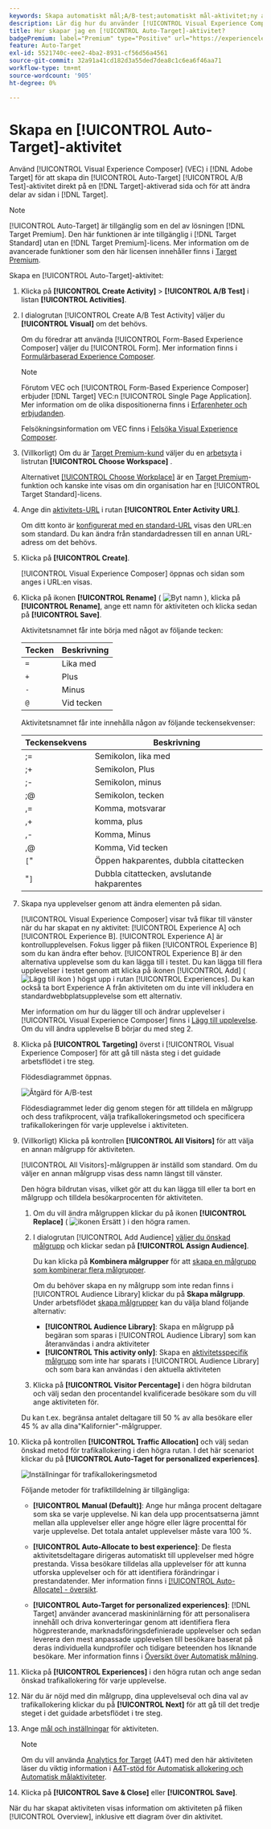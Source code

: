 ```yaml
---
keywords: Skapa automatiskt mål;A/B-test;automatiskt mål-aktivitet;ny a/b-aktivitet;automatiskt mål;automatiskt mål för personaliserade upplevelser;personaliserad;optimering
description: Lär dig hur du använder [!UICONTROL Visual Experience Composer] (VEC) för att skapa en [!UICONTROL Auto-Target] A/B-testaktivitet.
title: Hur skapar jag en [!UICONTROL Auto-Target]-aktivitet?
badgePremium: label="Premium" type="Positive" url="https://experienceleague.adobe.com/docs/target/using/introduction/intro.html?lang=en#premium newtab=true" tooltip="Se vad som ingår i Target Premium."
feature: Auto-Target
exl-id: 5521740c-eee2-4ba2-8931-cf56d56a4561
source-git-commit: 32a91a41cd182d3a55ded7dea8c1c6ea6f46aa71
workflow-type: tm+mt
source-wordcount: '905'
ht-degree: 0%

---
```


# Skapa en [!UICONTROL Auto-Target]-aktivitet

Använd [!UICONTROL Visual Experience Composer] (VEC) i [!DNL Adobe Target] för att skapa din [!UICONTROL Auto-Target] [!UICONTROL A/B Test]-aktivitet direkt på en [!DNL Target]-aktiverad sida och för att ändra delar av sidan i [!DNL Target].

>[!NOTE]
>
>[!UICONTROL Auto-Target] är tillgänglig som en del av lösningen [!DNL Target Premium]. Den här funktionen är inte tillgänglig i [!DNL Target Standard] utan en [!DNL Target Premium]-licens. Mer information om de avancerade funktioner som den här licensen innehåller finns i [Target Premium](/help/main/c-intro/intro.md).

Skapa en [!UICONTROL Auto-Target]-aktivitet:

1. Klicka på **[!UICONTROL Create Activity]** > **[!UICONTROL A/B Test]** i listan **[!UICONTROL Activities]**.

1. I dialogrutan [!UICONTROL Create A/B Test Activity] väljer du **[!UICONTROL Visual]** om det behövs.

   Om du föredrar att använda [!UICONTROL Form-Based Experience Composer] väljer du [!UICONTROL Form]. Mer information finns i [Formulärbaserad Experience Composer](/help/main/c-experiences/form-experience-composer.md).

   >[!NOTE]
   >
   >Förutom VEC och [!UICONTROL Form-Based Experience Composer] erbjuder [!DNL Target] VEC:n [!UICONTROL Single Page Application]. Mer information om de olika dispositionerna finns i [Erfarenheter och erbjudanden](/help/main/c-experiences/experiences.md).
   >
   >Felsökningsinformation om VEC finns i [Felsöka Visual Experience Composer](/help/main/c-experiences/c-visual-experience-composer/r-troubleshoot-composer/troubleshoot-composer.md).

1. (Villkorligt) Om du är [Target Premium-kund](/help/main/c-intro/intro.md#premium) väljer du en [arbetsyta](/help/main/administrating-target/c-user-management/property-channel/property-channel.md) i listrutan **[!UICONTROL Choose Workspace]** .

   Alternativet [[!UICONTROL Choose Workplace]](/help/main/administrating-target/c-user-management/property-channel/property-channel.md) är en [ Target Premium](/help/main/c-intro/intro.md)-funktion och kanske inte visas om din organisation har en [!UICONTROL Target Standard]-licens.

1. Ange din [aktivitets-URL](/help/main/c-activities/t-test-ab/t-test-create-ab/ab-activity-url.md) i rutan **[!UICONTROL Enter Activity URL]**.

   Om ditt konto är [konfigurerat med en standard-URL](/help/main/administrating-target/visual-experience-composer-set-up.md) visas den URL:en som standard. Du kan ändra från standardadressen till en annan URL-adress om det behövs.

1. Klicka på **[!UICONTROL Create]**.

   [!UICONTROL Visual Experience Composer] öppnas och sidan som anges i URL:en visas.

1. Klicka på ikonen **[!UICONTROL Rename]** ( ![Byt namn ](/help/main/assets/icons/MoreSmallListVert.svg) ), klicka på **[!UICONTROL Rename]**, ange ett namn för aktiviteten och klicka sedan på **[!UICONTROL Save]**.

   Aktivitetsnamnet får inte börja med något av följande tecken:

   | Tecken | Beskrivning |
   |--- |--- |
   | `=` | Lika med |
   | `+` | Plus |
   | `-` | Minus |
   | `@` | Vid tecken |

   Aktivitetsnamnet får inte innehålla någon av följande teckensekvenser:

   | Teckensekvens | Beskrivning |
   |--- |--- |
   | ;= | Semikolon, lika med |
   | ;+ | Semikolon, Plus |
   | ;- | Semikolon, minus |
   | ;@ | Semikolon, tecken |
   | ,= | Komma, motsvarar |
   | ,+ | komma, plus |
   | ,- | Komma, Minus |
   | ,@ | Komma, Vid tecken |
   | `[`&quot; | Öppen hakparentes, dubbla citattecken |
   | &quot;`]` | Dubbla citattecken, avslutande hakparentes |

1. Skapa nya upplevelser genom att ändra elementen på sidan.

   [!UICONTROL Visual Experience Composer] visar två flikar till vänster när du har skapat en ny aktivitet: [!UICONTROL Experience A] och [!UICONTROL Experience B]. [!UICONTROL Experience A] är kontrollupplevelsen. Fokus ligger på fliken [!UICONTROL Experience B] som du kan ändra efter behov. [!UICONTROL Experience B] är den alternativa upplevelse som du kan lägga till i testet. Du kan lägga till flera upplevelser i testet genom att klicka på ikonen [!UICONTROL Add] ( ![ Lägg till ikon ](/help/main/assets/icons/Add.svg) ) högst upp i rutan [!UICONTROL Experiences]. Du kan också ta bort Experience A från aktiviteten om du inte vill inkludera en standardwebbplatsupplevelse som ett alternativ.

   Mer information om hur du lägger till och ändrar upplevelser i [!UICONTROL Visual Experience Composer] finns i [Lägg till upplevelse](/help/main/c-activities/t-test-ab/t-test-create-ab/ab-add-experience.md#task_454646F2895242D3B92DC395A0CE1A00). Om du vill ändra upplevelse B börjar du med steg 2.

1. Klicka på **[!UICONTROL Targeting]** överst i [!UICONTROL Visual Experience Composer] för att gå till nästa steg i det guidade arbetsflödet i tre steg.

   Flödesdiagrammet öppnas.

   ![Åtgärd för A/B-test](/help/main/c-activities/t-test-ab/t-test-create-ab/assets/ab_flow-new-ui.png)

   Flödesdiagrammet leder dig genom stegen för att tilldela en målgrupp och dess trafikprocent, välja trafikallokeringsmetod och specificera trafikallokeringen för varje upplevelse i aktiviteten.

1. (Villkorligt) Klicka på kontrollen **[!UICONTROL All Visitors]** för att välja en annan målgrupp för aktiviteten.

   [!UICONTROL All Visitors]-målgruppen är inställd som standard. Om du väljer en annan målgrupp visas dess namn längst till vänster.

   Den högra bildrutan visas, vilket gör att du kan lägga till eller ta bort en målgrupp och tilldela besökarprocenten för aktiviteten.

   1. Om du vill ändra målgruppen klickar du på ikonen **[!UICONTROL Replace]** ( ![ikonen Ersätt](/help/main/assets/icons/Retweet.svg) ) i den högra ramen.
   1. I dialogrutan [!UICONTROL Add Audience] [väljer du önskad målgrupp](/help/main/c-activities/t-test-ab/t-test-create-ab/ab-audience.md) och klickar sedan på **[!UICONTROL Assign Audience]**.

      Du kan klicka på **Kombinera målgrupper** för att [skapa en målgrupp som kombinerar flera målgrupper](/help/main/c-target/combining-multiple-audiences.md).

      Om du behöver skapa en ny målgrupp som inte redan finns i [!UICONTROL Audience Library] klickar du på **Skapa målgrupp**. Under arbetsflödet [skapa målgrupper](/help/main/c-target/c-audiences/audiences.md) kan du välja bland följande alternativ:

      * **[!UICONTROL Audience Library]**: Skapa en målgrupp på begäran som sparas i [!UICONTROL Audience Library] som kan återanvändas i andra aktiviteter
      * **[!UICONTROL This activity only]**: Skapa en [aktivitetsspecifik målgrupp](/help/main/c-target/creating-activity-only-audience.md) som inte har sparats i [!UICONTROL Audience Library] och som bara kan användas i den aktuella aktiviteten

   1. Klicka på **[!UICONTROL Visitor Percentage]** i den högra bildrutan och välj sedan den procentandel kvalificerade besökare som du vill ange aktiviteten för.

   Du kan t.ex. begränsa antalet deltagare till 50 % av alla besökare eller 45 % av alla dina&quot;Kalifornier&quot;-målgrupper.

1. Klicka på kontrollen **[!UICONTROL Traffic Allocation]** och välj sedan önskad metod för trafikallokering i den högra rutan. I det här scenariot klickar du på **[!UICONTROL Auto-Taget for personalized experiences]**.

   ![Inställningar för trafikallokeringsmetod](/help/main/c-activities/assets/auto-target.png)

   Följande metoder för trafiktilldelning är tillgängliga:

   * **[!UICONTROL Manual (Default)]**: Ange hur många procent deltagare som ska se varje upplevelse. Ni kan dela upp procentsatserna jämnt mellan alla upplevelser eller ange högre eller lägre procenttal för varje upplevelse. Det totala antalet upplevelser måste vara 100 %.

   * **[!UICONTROL Auto-Allocate to best experience]**: De flesta aktivitetsdeltagare dirigeras automatiskt till upplevelser med högre prestanda. Vissa besökare tilldelas alla upplevelser för att kunna utforska upplevelser och för att identifiera förändringar i prestandatender. Mer information finns i [[!UICONTROL Auto-Allocate] - översikt](/help/main/c-activities/automated-traffic-allocation/automated-traffic-allocation.md#concept_A1407678796B4C569E94CBA8A9F7F5D4).

   * **[!UICONTROL Auto-Target for personalized experiences]**: [!DNL Target] använder avancerad maskininlärning för att personalisera innehåll och driva konverteringar genom att identifiera flera högpresterande, marknadsföringsdefinierade upplevelser och sedan leverera den mest anpassade upplevelsen till besökare baserat på deras individuella kundprofiler och tidigare beteenden hos liknande besökare. Mer information finns i [Översikt över Automatisk målning](/help/main/c-activities/auto-target/auto-target-to-optimize.md).

1. Klicka på **[!UICONTROL Experiences]** i den högra rutan och ange sedan önskad trafikallokering för varje upplevelse.

1. När du är nöjd med din målgrupp, dina upplevelseval och dina val av trafikallokering klickar du på **[!UICONTROL Next]** för att gå till det tredje steget i det guidade arbetsflödet i tre steg.

1. Ange [mål och inställningar](/help/main/c-activities/t-test-ab/t-test-create-ab/ab-goals-and-settings.md) för aktiviteten.

   >[!NOTE]
   >
   >Om du vill använda [Analytics for Target](/help/main/c-integrating-target-with-mac/a4t/a4t.md) (A4T) med den här aktiviteten läser du viktig information i [A4T-stöd för Automatisk allokering och Automatisk målaktiviteter](/help/main/c-integrating-target-with-mac/a4t/a4t-at-aa.md).

1. Klicka på **[!UICONTROL Save & Close]** eller **[!UICONTROL Save]**.

När du har skapat aktiviteten visas information om aktiviteten på fliken [!UICONTROL Overview], inklusive ett diagram över din aktivitet.
